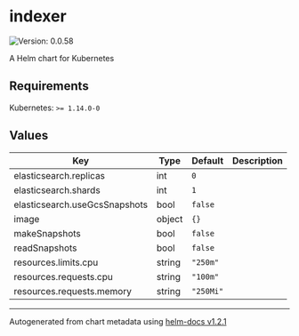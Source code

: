 # indexer

![Version: 0.0.58](https://img.shields.io/badge/Version-0.0.58-informational?style=flat-square)

A Helm chart for Kubernetes

## Requirements

Kubernetes: `>= 1.14.0-0`

## Values

| Key | Type | Default | Description |
|-----|------|---------|-------------|
| elasticsearch.replicas | int | `0` |  |
| elasticsearch.shards | int | `1` |  |
| elasticsearch.useGcsSnapshots | bool | `false` |  |
| image | object | `{}` |  |
| makeSnapshots | bool | `false` |  |
| readSnapshots | bool | `false` |  |
| resources.limits.cpu | string | `"250m"` |  |
| resources.requests.cpu | string | `"100m"` |  |
| resources.requests.memory | string | `"250Mi"` |  |

----------------------------------------------
Autogenerated from chart metadata using [helm-docs v1.2.1](https://github.com/norwoodj/helm-docs/releases/v1.2.1)
